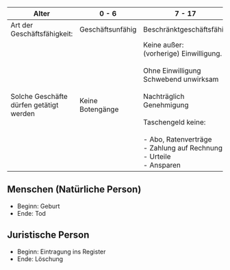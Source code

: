 
| Alter                                   | 0 - 6            | 7 - 17                                                                                                                                                                                                                            | 18 Jahre           |
| --------------------------------------- | ---------------- | --------------------------------------------------------------------------------------------------------------------------------------------------------------------------------------------------------------------------------- | ------------------ |
| Art der Geschäftsfähigkeit:             | Geschäftsunfähig | Beschränktgeschäftsfähig                                                                                                                                                                                                          | Vollgeschäftsfähig |
| Solche Geschäfte dürfen getätigt werden | Keine Botengänge | Keine außer:<br>(vorherige) Einwilligung.<br><br>Ohne Einwilligung Schwebend unwirksam<br><br>Nachträglich Genehmigung<br><br>Taschengeld keine:<br><br>- Abo, Ratenverträge<br>- Zahlung auf Rechnung<br>- Urteile<br>- Ansparen | alles ist möglich  |
## Menschen (Natürliche Person)
- Beginn: Geburt
- Ende: Tod

## Juristische Person
- Beginn: Eintragung ins Register
- Ende: Löschung